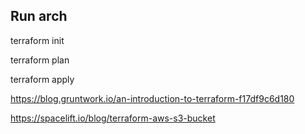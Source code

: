 ## Run arch

terraform init

terraform plan

terraform apply

https://blog.gruntwork.io/an-introduction-to-terraform-f17df9c6d180


https://spacelift.io/blog/terraform-aws-s3-bucket
